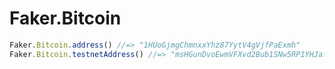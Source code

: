# Faker.Bitcoin

```js
Faker.Bitcoin.address() //=> "1HUoGjmgChmnxxYhz87YytV4gVjfPaExmh"
Faker.Bitcoin.testnetAddress() //=> "msHGunDvoEwmVFXvd2Bub1SNw5RP1YHJaf"
```
